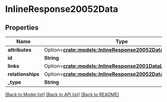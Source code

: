 # InlineResponse20052Data

## Properties

Name | Type | Description | Notes
------------ | ------------- | ------------- | -------------
**attributes** | Option<[**crate::models::InlineResponse20052DataAttributes**](inline_response_200_52_data_attributes.md)> |  | [optional]
**id** | **String** |  | 
**links** | Option<[**crate::models::InlineResponse2001DataLinks**](inline_response_200_1_data_links.md)> |  | [optional]
**relationships** | Option<[**crate::models::InlineResponse20052DataRelationships**](inline_response_200_52_data_relationships.md)> |  | [optional]
**_type** | **String** |  | 

[[Back to Model list]](../README.md#documentation-for-models) [[Back to API list]](../README.md#documentation-for-api-endpoints) [[Back to README]](../README.md)


